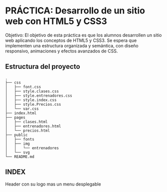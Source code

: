 # PRÁCTICA: Desarrollo de un sitio web con HTML5 y CSS3

Objetivo:
El objetivo de esta práctica es que los alumnos desarrollen un sitio web aplicando los
conceptos de HTML5 y CSS3. Se espera que implementen una estructura organizada y
semántica, con diseño responsivo, animaciones y efectos avanzados de CSS.

## Estructura del proyecto

```text
.
├── css
│   ├── font.css
│   ├── style.clases.css
│   ├── style.entrenadores.css
│   ├── style.index.css
│   ├── style.Precios.css
│   └── var.css
├── index.html
├── pages
│   ├── clases.html
│   ├── entrenadores.html
│   └── precios.html
├── public
│   ├── fonts
│   ├── img
│   │   └── entrenadores
│   └── svg
└── README.md
```

## INDEX

Header con su logo mas un menu desplegable
